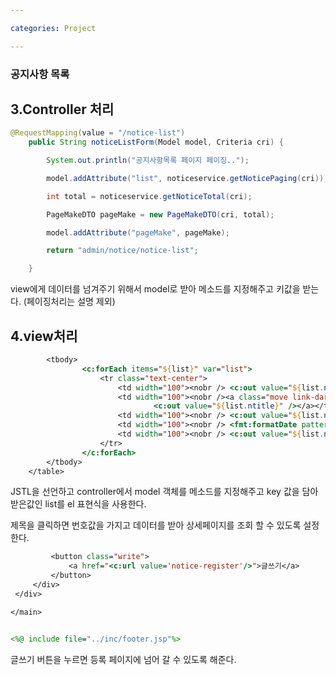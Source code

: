 ```yaml
---

categories: Project

---
```



### 공지사항 목록

3.Controller 처리
---

```java
@RequestMapping(value = "/notice-list")
	public String noticeListForm(Model model, Criteria cri) {

		System.out.println("공지사항목록 페이지 페이징..");

		model.addAttribute("list", noticeservice.getNoticePaging(cri));

		int total = noticeservice.getNoticeTotal(cri);

		PageMakeDTO pageMake = new PageMakeDTO(cri, total);

		model.addAttribute("pageMake", pageMake);

		return "admin/notice/notice-list";

	}

```

view에게 데이터를 넘겨주기 위해서 model로 받아 메소드를 지정해주고 키값을 받는다.
(페이징처리는 설명 제외)



4.view처리
---

```jsp
		<tbody>
				<c:forEach items="${list}" var="list">
					<tr class="text-center">
						<td width="100"><nobr /> <c:out value="${list.nno}"/></td>
						<td width="100"><nobr /><a class="move link-dark" href='/notice-detail?nno=<c:out value="${list.nno}"/>'>
								<c:out value="${list.ntitle}" /></a></td>
						<td width="100"><nobr /> <c:out value="${list.nwriter_id}" /></td>
						<td width="100"><nobr /> <fmt:formatDate pattern="yyyy-MM-dd" value="${list.nregdate}" /></td>
						<td width="100"><nobr /> <c:out value="${list.nhit}" /></td>
					</tr>
				</c:forEach>	
		</tbody>
	</table>
   ```

JSTL을 선언하고 controller에서 model 객체를 메소드를 지정해주고 key 값을 담아 받은값인 list를 el 표현식을 사용한다.

제목을 클릭하면 번호값을 가지고 데이터를 받아 상세페이지를 조회 할 수 있도록 설정한다.


   ```jsp
			<button class="write">
				<a href="<c:url value='notice-register'/>">글쓰기</a>
			</button>
		</div>
	</div>

</main>


<%@ include file="../inc/footer.jsp"%>


```
글쓰기 버튼을 누르면 등록 페이지에 넘어 갈 수 있도록 해준다.